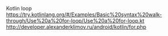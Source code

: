 Kotlin loop <br/>
https://try.kotlinlang.org/#/Examples/Basic%20syntax%20walk-through/Use%20a%20for-loop/Use%20a%20for-loop.kt <br/>
http://developer.alexanderklimov.ru/android/kotlin/for.php
